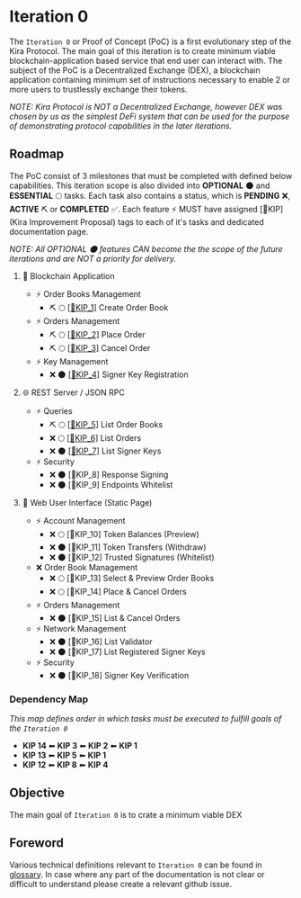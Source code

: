 
# Iteration 0

The `Iteration 0` or Proof of Concept (PoC) is a first evolutionary step of the Kira Protocol. The main goal of this iteration is to create minimum viable blockchain-application based service that end user can interact with. The subject of the PoC is a Decentralized Exchange (DEX), a blockchain application containing minimum set of instructions necessary to enable 2 or more users to trustlessly exchange their tokens.

_NOTE: Kira Protocol is NOT a Decentralized Exchange, however DEX was chosen by us as the simplest DeFi system that can be used for the purpose of demonstrating protocol capabilities in the later iterations._

## Roadmap

The PoC consist of 3 milestones that must be completed with defined below capabilities. This iteration scope is also divided into **OPTIONAL** :new_moon: and **ESSENTIAL** :full_moon: tasks. Each task also contains a status, which is **PENDING** :x:, **ACTIVE** :pick: or **COMPLETED** :white_check_mark:. Each feature :zap: MUST have assigned [:bookmark:KIP] (Kira Improvement Proposal) tags to each of it's tasks and dedicated documentation page.

_NOTE: All OPTIONAL :new_moon: features CAN become the the scope of the future iterations and are NOT a priority for delivery._

1. :link: Blockchain Application 
   * :zap: Order Books Management
     * :pick: :full_moon: [[:bookmark:KIP_1]](kip_1.md) Create Order Book
   * :zap: Orders Management
     * :pick: :full_moon: [[:bookmark:KIP_2]](kip_2.md) Place Order
     * :pick: :full_moon: [[:bookmark:KIP_3]](kip_3.md) Cancel Order
   * :zap: Key Management
     * :x: :new_moon: [[:bookmark:KIP_4]](kip_4.md) Signer Key Registration
  
2. :globe_with_meridians: REST Server / JSON RPC
   * :zap: Queries 
      * :pick: :full_moon: [[:bookmark:KIP_5]](kip_5.md) List Order Books
      * :x: :full_moon: [[:bookmark:KIP_6]](kip_6.md) List Orders
      * :x: :new_moon: [[:bookmark:KIP_7]](kip_7.md) List Signer Keys
   * :zap: Security
      * :x: :new_moon: [:bookmark:KIP_8] Response Signing
      * :x: :new_moon: [:bookmark:KIP_9] Endpoints Whitelist
  
3. :eyes: Web User Interface (Static Page)
   * :zap: Account Management
      * :x: :full_moon: [:bookmark:KIP_10] Token Balances (Preview)
      * :x: :new_moon: [:bookmark:KIP_11] Token Transfers (Withdraw)
      * :x: :new_moon: [:bookmark:KIP_12] Trusted Signatures (Whitelist)
   * :x: Order Book Management
      * :x: :full_moon: [:bookmark:KIP_13] Select & Preview Order Books
      * :x: :full_moon: [:bookmark:KIP_14] Place & Cancel Orders
   * :zap: Orders Management
      * :x: :new_moon: [:bookmark:KIP_15] List & Cancel Orders 
   * :zap: Network Management
      * :x: :new_moon: [:bookmark:KIP_16] List Validator 
      * :x: :new_moon: [:bookmark:KIP_17] List Registered Signer Keys 
   * :zap: Security
      * :x: :new_moon: [:bookmark:KIP_18] Signer Key Verification

### Dependency Map

_This map defines order in which tasks must be executed to fulfill goals of the `Iteration 0`_

* **KIP 14** ⬅ **KIP 3** ⬅ **KIP 2** ⬅ **KIP 1**
* **KIP 13** ⬅ **KIP 5** ⬅ **KIP 1**
* **KIP 12** ⬅ **KIP 8** ⬅ **KIP 4**

## Objective

The main goal of `Iteration 0` is to crate a minimum viable DEX 

## Foreword

Various technical definitions relevant to `Iteration 0` can be found in [glossary](../glossary.md). In case where any part of the documentation is not clear or difficult to understand please create a relevant github issue.








